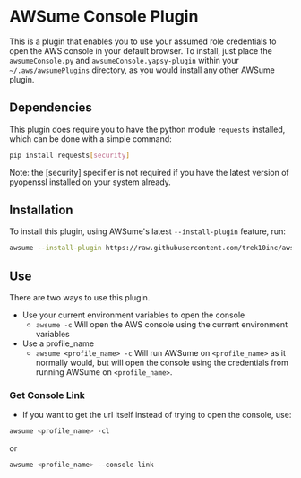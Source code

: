 # AWSume Console Plugin

This is a plugin that enables you to use your assumed role credentials to open the AWS console in your default browser. To install, just place the `awsumeConsole.py` and `awsumeConsole.yapsy-plugin` within your `~/.aws/awsumePlugins` directory, as you would install any other AWSume plugin.

## Dependencies

This plugin does require you to have the python module `requests` installed, which can be done with a simple command:

```bash
pip install requests[security]
```

Note: the [security] specifier is not required if you have the latest version of pyopenssl installed on your system already.

## Installation

To install this plugin, using AWSume's latest `--install-plugin` feature, run:

``` bash
awsume --install-plugin https://raw.githubusercontent.com/trek10inc/awsume/master/examplePlugin/console.py https://raw.githubusercontent.com/trek10inc/awsume/master/examplePlugin/console.yapsy-plugin
```

## Use

There are two ways to use this plugin.

- Use your current environment variables to open the console
  - `awsume -c` Will open the AWS console using the current environment variables
- Use a profile_name
  - `awsume <profile_name> -c` Will run AWSume on `<profile_name>` as it normally would, but will open the console using the credentials from running AWSume on `<profile_name>`.

### Get Console Link

- If you want to get the url itself instead of trying to open the console, use:

``` bash
awsume <profile_name> -cl
```

or

``` bash
awsume <profile_name> --console-link
```

